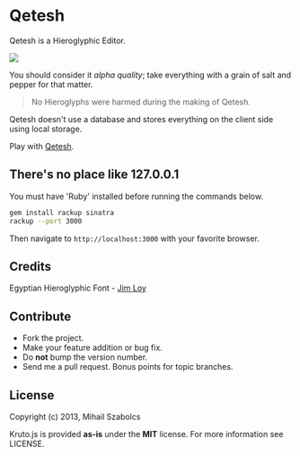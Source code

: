 Qetesh
======
Qetesh is a Hieroglyphic Editor.

![](https://raw.github.com/icebreaker/qetesh/master/images/qetesh.png)

You should consider it *alpha quality*; take everything with a grain of salt and
pepper for that matter.

> No Hieroglyphs were harmed during the making of Qetesh.

Qetesh doesn't use a database and stores everything on the client side using 
local storage.

Play with [Qetesh](http://szabster.net/qetesh).

There's no place like 127.0.0.1
-------------------------------
You must have 'Ruby' installed before running the commands below.

```bash
gem install rackup sinatra
rackup --port 3000
```

Then navigate to `http://localhost:3000` with your favorite browser.

Credits
-------
Egyptian Hieroglyphic Font - [Jim Loy](http://www.jimloy.com/hiero/font.htm)

Contribute
----------
* Fork the project.
* Make your feature addition or bug fix.
* Do **not** bump the version number.
* Send me a pull request. Bonus points for topic branches.

License
-------
Copyright (c) 2013, Mihail Szabolcs

Kruto.js is provided **as-is** under the **MIT** license. For more information see
LICENSE.
